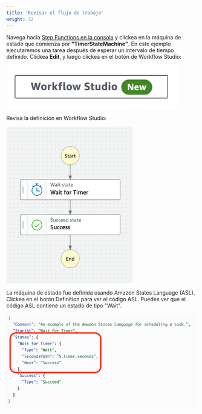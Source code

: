 ```yaml
---
title: 'Revisar el flujo de trabajo'
weight: 32
---
```


Navega hacia [Step Functions en la consola](https://console.aws.amazon.com/states/home) y clickea en la máquina de estado que comienza por **"TimerStateMachine"**. En este ejemplo ejecutaremos una tarea después de esperar un intervalo de tiempo definido. Clickea **Edit**, y luego clickea en el botón de Workflow Studio:

![Workflow Studio Button](/static/img/module-1/workflow-studio.png)

Revisa la definición en Workflow Studio:

![Module 1 Workflow](/static/img/module-1/workflow.png)

La máquina de estado fue definida usando Amazon States Language (ASL). Clickea en el botón Definition para ver el código ASL. Puedes ver que el código ASL contiene un estado de tipo "Wait".

![Module 1 Code](/static/img/module-1/code.png)
